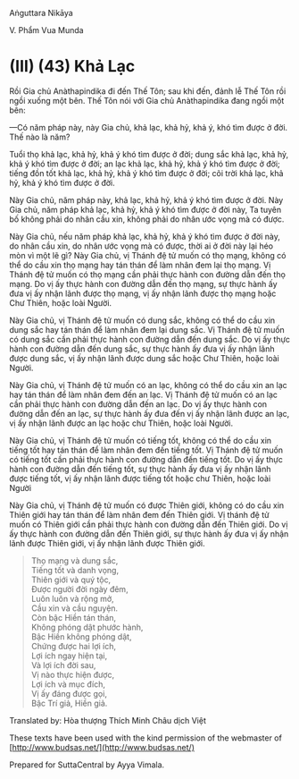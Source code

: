 Aṅguttara Nikāya

V. Phẩm Vua Munda

# (III) (43) Khả Lạc

Rồi Gia chủ Anàthapindika đi đến Thế Tôn; sau khi đến, đảnh lễ Thế Tôn rồi ngồi xuống một bên. Thế Tôn nói với Gia chủ Anàthapindika đang ngồi một bên:

—Có năm pháp này, này Gia chủ, khả lạc, khả hỷ, khả ý, khó tìm được ở đời. Thế nào là năm?

Tuổi thọ khả lạc, khả hỷ, khả ý khó tìm được ở đời; dung sắc khả lạc, khả hỷ, khả ý khó tìm được ở đời; an lạc khả lạc, khả hỷ, khả ý khó tìm được ở đời; tiếng đồn tốt khả lạc, khả hỷ, khả ý khó tìm được ở đời; cõi trời khả lạc, khả hỷ, khả ý khó tìm được ở đời.

Này Gia chủ, năm pháp này, khả lạc, khả hỷ, khả ý khó tìm được ở đời. Này Gia chủ, năm pháp khả lạc, khả hỷ, khả ý khó tìm được ở đời này, Ta tuyên bố không phải do nhân cầu xin, không phải do nhân ước vọng mà có được.

Này Gia chủ, nếu năm pháp khả lạc, khả hỷ, khả ý khó tìm được ở đời này, do nhân cầu xin, do nhân ước vọng mà có được, thời ai ở đời này lại héo mòn vì một lẽ gì? Này Gia chủ, vị Thánh đệ tử muốn có thọ mạng, không có thể do cầu xin thọ mạng hay tán thán để làm nhân đem lại thọ mạng. Vị Thánh đệ tử muốn có thọ mạng cần phải thực hành con đường dẫn đến thọ mạng. Do vị ấy thực hành con đường dẫn đến thọ mạng, sự thực hành ấy đưa vị ấy nhận lãnh được thọ mạng, vị ấy nhận lãnh được thọ mạng hoặc Chư Thiên, hoặc loài Người.

Này Gia chủ, vị Thánh đệ tử muốn có dung sắc, không có thể do cầu xin dung sắc hay tán thán để làm nhân đem lại dung sắc. Vị Thánh đệ tử muốn có dung sắc cần phải thực hành con đường dẫn đến dung sắc. Do vị ấy thực hành con đường dẫn đến dung sắc, sự thực hành ấy đưa vị ấy nhận lãnh được dung sắc, vị ấy nhận lãnh được dung sắc hoặc Chư Thiên, hoặc loài Người.

Này Gia chủ, vị Thánh đệ tử muốn có an lạc, không có thể do cầu xin an lạc hay tán thán để làm nhân đem đến an lạc. Vị Thánh đệ tử muốn có an lạc cần phải thực hành con đường dẫn đến an lạc. Do vị ấy thực hành con đường dẫn đến an lạc, sự thực hành ấy đưa đến vị ấy nhận lãnh được an lạc, vị ấy nhận lãnh được an lạc hoặc chư Thiên, hoặc loài Người.

Này Gia chủ, vị Thánh đệ tử muốn có tiếng tốt, không có thể do cầu xin tiếng tốt hay tán thán để làm nhân đem đến tiếng tốt. Vị Thánh đệ tử muốn có tiếng tốt cần phải thực hành con đường dẫn đến tiếng tốt. Do vị ấy thực hành con đường dẫn đến tiếng tốt, sự thực hành ấy đưa vị ấy nhận lãnh được tiếng tốt, vị ấy nhận lãnh được tiếng tốt hoặc chư Thiên, hoặc loài Người

Này Gia chủ, vị Thánh đệ tử muốn có được Thiên giới, không có do cầu xin Thiên giới hay tán thán để làm nhân đem đến Thiên giới. Vị thánh đệ tử muốn có Thiên giới cần phải thực hành con đường dẫn đến Thiên giới. Do vị ấy thực hành con đường dẫn đến Thiên giới, sự thực hành ấy đưa vị ấy nhận lãnh được Thiên giới, vị ấy nhận lãnh được Thiên giới.

> Thọ mạng và dung sắc,  
> Tiếng tốt và danh vọng,  
> Thiên giới và quý tộc,  
> Ðược người đời ngày đêm,  
> Luôn luôn và rộng mở,  
> Cầu xin và cầu nguyện.  
> Còn bậc Hiền tán thán,  
> Không phóng dật phước hành,  
> Bậc Hiền không phóng dật,  
> Chứng được hai lợi ích,  
> Lợi ích ngay hiện tại,  
> Và lợi ích đời sau,  
> Vị nào thực hiện được,  
> Lợi ích và mục đích,  
> Vị ấy đáng được gọi,  
> Bậc Trí giả, Hiền giả.

Translated by: Hòa thượng Thích Minh Châu dịch Việt

These texts have been used with the kind permission of the webmaster of [http://www.budsas.net/](http://www.budsas.net/)

Prepared for SuttaCentral by Ayya Vimala.